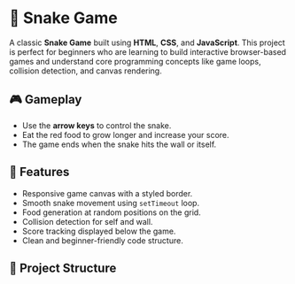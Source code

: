 # 🐍 Snake Game

A classic **Snake Game** built using **HTML**, **CSS**, and **JavaScript**. This project is perfect for beginners who are learning to build interactive browser-based games and understand core programming concepts like game loops, collision detection, and canvas rendering.

## 🎮 Gameplay

- Use the **arrow keys** to control the snake.
- Eat the red food to grow longer and increase your score.
- The game ends when the snake hits the wall or itself.

## 🚀 Features

- Responsive game canvas with a styled border.
- Smooth snake movement using `setTimeout` loop.
- Food generation at random positions on the grid.
- Collision detection for self and wall.
- Score tracking displayed below the game.
- Clean and beginner-friendly code structure.

## 📁 Project Structure

